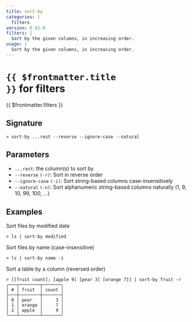 ```yaml
---
title: sort-by
categories: |
  filters
version: 0.81.0
filters: |
  Sort by the given columns, in increasing order.
usage: |
  Sort by the given columns, in increasing order.
---
```


# <code>{{ $frontmatter.title }}</code> for filters

<div class='command-title'>{{ $frontmatter.filters }}</div>

## Signature

```> sort-by ...rest --reverse --ignore-case --natural```

## Parameters

 -  `...rest`: the column(s) to sort by
 -  `--reverse` `(-r)`: Sort in reverse order
 -  `--ignore-case` `(-i)`: Sort string-based columns case-insensitively
 -  `--natural` `(-n)`: Sort alphanumeric string-based columns naturally (1, 9, 10, 99, 100, ...)

## Examples

Sort files by modified date
```shell
> ls | sort-by modified

```

Sort files by name (case-insensitive)
```shell
> ls | sort-by name -i

```

Sort a table by a column (reversed order)
```shell
> [[fruit count]; [apple 9] [pear 3] [orange 7]] | sort-by fruit -r
╭───┬────────┬───────╮
│ # │ fruit  │ count │
├───┼────────┼───────┤
│ 0 │ pear   │     3 │
│ 1 │ orange │     7 │
│ 2 │ apple  │     9 │
╰───┴────────┴───────╯

```
